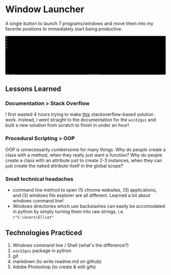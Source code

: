# Window Launcher
A single button to launch 7 programs/windows and move them into my favorite positions to immediately start being productive.

![](demo2.gif)

## Lessons Learned
### Documentation > Stack Overflow
I first wasted 4 hours trying to make [this](https://stackoverflow.com/questions/50494633/using-win32gui-to-center-a-window) stackoverflow-based solution work. Instead, I went straight to the documentation for the `win32gui` and built a new solution from scratch to finish in under an hour!

### Procedural Scripting > OOP
OOP is unnecessarily cumbersome for many things. Why do people create a class with a method, when they really just want a function? Why do people create a class with an attribute just to create 2-3 instances, when they can just create the naked attribute itself in the global scope?

### Small technical headaches 
- command line method to open (1) chrome websites, (3) applications, and (3) windows file explorer are all different. Learned a lot about windows command line!
- Windows directories which use backslashes can easily be accomodated in python by simply turning them into raw strings, i.e. `r"C:\Users\Elliot"`


## Technologies Practiced
1. Windows command line / Shell (what's the difference?)
2. `win32gui` package in python
3. git
4. markdown (to write readme.md on github)
5. Adobe Photoshop (to create & edit gifs)